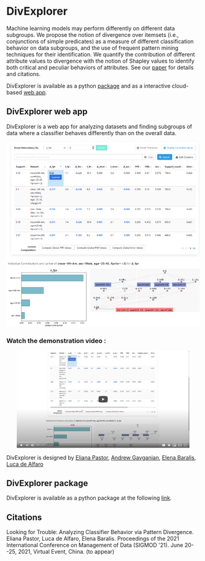 # DivExplorer


Machine learning models may perform differently on different data subgroups. 
We propose the notion of divergence over itemsets (i.e., conjunctions of simple predicates) as a measure of different classification behavior on data subgroups, and the use of frequent pattern mining techniques for their identification. 
We quantify the contribution of different attribute values to divergence with the notion of Shapley values to identify both critical and peculiar behaviors of attributes. 
See our [paper](#citations) for details and citations.

DivExplorer is available as a python [package](#DivExplorer-package) and as a interactive cloud-based [web app](#DivExplorer-web-app).

## DivExplorer web app

DivExplorer is a web app for analyzing datasets and finding subgroups of data where a classifier behaves differently than on the overall data. 


<p align="center">
  <a href="https://raw.githubusercontent.com/divexplorer/divexplorer.github.io/main/divexplorer-webapp-teaser.png" target="_blank"><img src="https://raw.githubusercontent.com/divexplorer/divexplorer.github.io/main/divexplorer-webapp-teaser.png" width="550" alt="Demonstration screenshot"/></a>
</p>


### Watch the demonstration video :

<p align="center">
  <a href="https://youtu.be/vaKiuGQ3-Tg" target="_blank"><img src="https://raw.githubusercontent.com/divexplorer/divexplorer.github.io/main/demo-screenshot.png" width="450" alt="Demonstration video"/></a>
</p>



DivExplorer is designed by [Eliana Pastor](https://github.com/elianap), [Andrew Gavganian](https://gavgavian.com), [Elena Baralis](https://dbdmg.polito.it/wordpress/people/elena-baralis/), [Luca de Alfaro](https://luca.dealfaro.com)

## DivExplorer package

DivExplorer is available as a python package at the following [link](https://github.com/elianap/divexplorer).


## Citations

Looking for Trouble: Analyzing Classifier Behavior via Pattern Divergence. Eliana Pastor, Luca de Alfaro, Elena Baralis.
Proceedings of the 2021 International Conference on Management of Data (SIGMOD '21). June 20--25, 2021, Virtual Event, China. (to appear)
